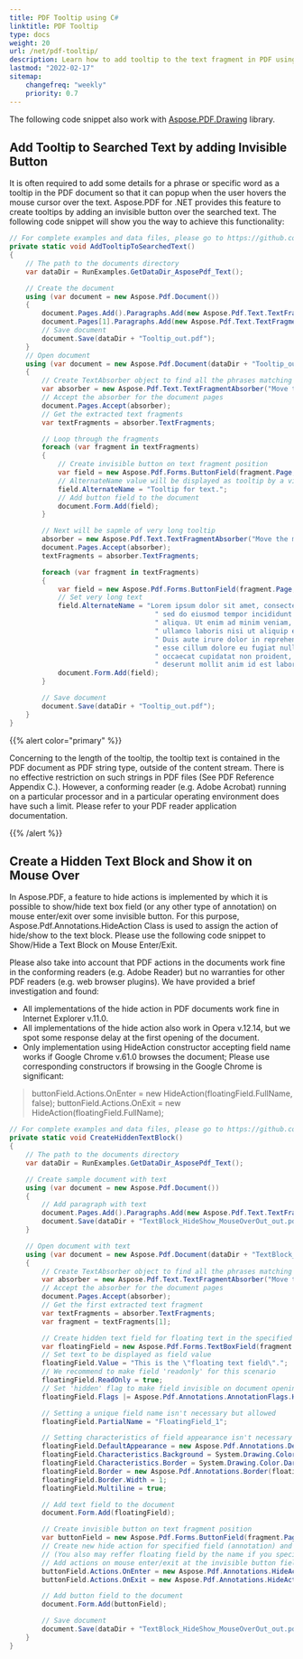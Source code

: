 ```yaml
---
title: PDF Tooltip using C#
linktitle: PDF Tooltip
type: docs
weight: 20
url: /net/pdf-tooltip/
description: Learn how to add tooltip to the text fragment in PDF using C# and Aspose.PDF
lastmod: "2022-02-17"
sitemap:
    changefreq: "weekly"
    priority: 0.7
---
```

<script type="application/ld+json">
{
    "@context": "https://schema.org",
    "@type": "TechArticle",
    "headline": "PDF Tooltip using C#",
    "alternativeHeadline": "Add Interactive Tooltips to PDF Text in C#",
    "abstract": "Enhance your PDF documents with the new PDF Tooltip feature using C#. This functionality allows you to seamlessly add tooltips to text fragments in PDF files, providing users with additional information upon hovering. Utilize invisible buttons and hidden text blocks to create a dynamic and interactive reading experience with Aspose.PDF",
    "author": {
        "@type": "Person",
        "name": "Anastasiia Holub",
        "givenName": "Anastasiia",
        "familyName": "Holub",
        "url": "https://www.linkedin.com/in/anastasiia-holub-750430225/"
    },
    "genre": "pdf document generation",
    "wordcount": "1072",
    "proficiencyLevel": "Beginner",
    "publisher": {
        "@type": "Organization",
        "name": "Aspose.PDF for .NET",
        "url": "https://products.aspose.com/pdf",
        "logo": "https://www.aspose.cloud/templates/aspose/img/products/pdf/aspose_pdf-for-net.svg",
        "alternateName": "Aspose",
        "sameAs": [
            "https://facebook.com/aspose.pdf/",
            "https://twitter.com/asposepdf",
            "https://www.youtube.com/channel/UCmV9sEg_QWYPi6BJJs7ELOg/featured",
            "https://www.linkedin.com/company/aspose",
            "https://stackoverflow.com/questions/tagged/aspose",
            "https://aspose.quora.com/",
            "https://aspose.github.io/"
        ],
        "contactPoint": [
            {
                "@type": "ContactPoint",
                "telephone": "+1 903 306 1676",
                "contactType": "sales",
                "areaServed": "US",
                "availableLanguage": "en"
            },
            {
                "@type": "ContactPoint",
                "telephone": "+44 141 628 8900",
                "contactType": "sales",
                "areaServed": "GB",
                "availableLanguage": "en"
            },
            {
                "@type": "ContactPoint",
                "telephone": "+61 2 8006 6987",
                "contactType": "sales",
                "areaServed": "AU",
                "availableLanguage": "en"
            }
        ]
    },
    "url": "/net/pdf-tooltip/",
    "mainEntityOfPage": {
        "@type": "WebPage",
        "@id": "/net/pdf-tooltip/"
    },
    "dateModified": "2024-11-26",
    "description": "Learn how to add tooltip to the text fragment in PDF using C# and Aspose.PDF"
}
</script>

The following code snippet also work with [Aspose.PDF.Drawing](/pdf/net/drawing/) library.

## Add Tooltip to Searched Text by adding Invisible Button

It is often required to add some details for a phrase or specific word as a tooltip in the PDF document so that it can popup when the user hovers the mouse cursor over the text. Aspose.PDF for .NET provides this feature to create tooltips by adding an invisible button over the searched text. The following code snippet will show you the way to achieve this functionality:

```csharp
// For complete examples and data files, please go to https://github.com/aspose-pdf/Aspose.PDF-for-.NET
private static void AddTooltipToSearchedText()
{
    // The path to the documents directory
    var dataDir = RunExamples.GetDataDir_AsposePdf_Text();

    // Create the document
    using (var document = new Aspose.Pdf.Document())
    {
        document.Pages.Add().Paragraphs.Add(new Aspose.Pdf.Text.TextFragment("Move the mouse cursor here to display a tooltip"));
        document.Pages[1].Paragraphs.Add(new Aspose.Pdf.Text.TextFragment("Move the mouse cursor here to display a very long tooltip"));
        // Save document
        document.Save(dataDir + "Tooltip_out.pdf");
    }
    // Open document
    using (var document = new Aspose.Pdf.Document(dataDir + "Tooltip_out.pdf"))
    {
        // Create TextAbsorber object to find all the phrases matching the regular expression
        var absorber = new Aspose.Pdf.Text.TextFragmentAbsorber("Move the mouse cursor here to display a tooltip");
        // Accept the absorber for the document pages
        document.Pages.Accept(absorber);
        // Get the extracted text fragments
        var textFragments = absorber.TextFragments;

        // Loop through the fragments
        foreach (var fragment in textFragments)
        {
            // Create invisible button on text fragment position
            var field = new Aspose.Pdf.Forms.ButtonField(fragment.Page, fragment.Rectangle);
            // AlternateName value will be displayed as tooltip by a viewer application
            field.AlternateName = "Tooltip for text.";
            // Add button field to the document
            document.Form.Add(field);
        }

        // Next will be sapmle of very long tooltip
        absorber = new Aspose.Pdf.Text.TextFragmentAbsorber("Move the mouse cursor here to display a very long tooltip");
        document.Pages.Accept(absorber);
        textFragments = absorber.TextFragments;

        foreach (var fragment in textFragments)
        {
            var field = new Aspose.Pdf.Forms.ButtonField(fragment.Page, fragment.Rectangle);
            // Set very long text
            field.AlternateName = "Lorem ipsum dolor sit amet, consectetur adipiscing elit," +
                                    " sed do eiusmod tempor incididunt ut labore et dolore magna" +
                                    " aliqua. Ut enim ad minim veniam, quis nostrud exercitation" +
                                    " ullamco laboris nisi ut aliquip ex ea commodo consequat." +
                                    " Duis aute irure dolor in reprehenderit in voluptate velit" +
                                    " esse cillum dolore eu fugiat nulla pariatur. Excepteur sint" +
                                    " occaecat cupidatat non proident, sunt in culpa qui officia" +
                                    " deserunt mollit anim id est laborum.";
            document.Form.Add(field);
        }

        // Save document
        document.Save(dataDir + "Tooltip_out.pdf");
    }
}
```

{{% alert color="primary" %}}

Concerning to the length of the tooltip, the tooltip text is contained in the PDF document as PDF string type, outside of the content stream. There is no effective restriction on such strings in PDF files (See PDF Reference Appendix C.). However, a conforming reader (e.g. Adobe Acrobat) running on a particular processor and in a particular operating environment does have such a limit. Please refer to your PDF reader application documentation.

{{% /alert %}}

## Create a Hidden Text Block and Show it on Mouse Over

In Aspose.PDF, a feature to hide actions is implemented by which it is possible to show/hide text box field (or any other type of annotation) on mouse enter/exit over some invisible button. For this purpose, Aspose.Pdf.Annotations.HideAction Class is used to assign the action of hide/show to the text block. Please use the following code snippet to Show/Hide a Text Block on Mouse Enter/Exit.

Please also take into account that PDF actions in the documents work fine in the conforming readers (e.g. Adobe Reader) but no warranties for other PDF readers (e.g. web browser plugins). We have provided a brief investigation and found:

- All implementations of the hide action in PDF documents work fine in Internet Explorer v.11.0.
- All implementations of the hide action also work in Opera v.12.14, but we spot some response delay at the first opening of the document.
- Only implementation using HideAction constructor accepting field name works if Google Chrome v.61.0 browses the document; Please use corresponding constructors if browsing in the Google Chrome is significant:

>buttonField.Actions.OnEnter = new HideAction(floatingField.FullName, false);
>buttonField.Actions.OnExit = new HideAction(floatingField.FullName);

```csharp
// For complete examples and data files, please go to https://github.com/aspose-pdf/Aspose.PDF-for-.NET
private static void CreateHiddenTextBlock()
{
    // The path to the documents directory
    var dataDir = RunExamples.GetDataDir_AsposePdf_Text();

    // Create sample document with text
    using (var document = new Aspose.Pdf.Document())
    {
        // Add paragraph with text
        document.Pages.Add().Paragraphs.Add(new Aspose.Pdf.Text.TextFragment("Move the mouse cursor here to display floating text"));
        document.Save(dataDir + "TextBlock_HideShow_MouseOverOut_out.pdf");
    }

    // Open document with text
    using (var document = new Aspose.Pdf.Document(dataDir + "TextBlock_HideShow_MouseOverOut_out.pdf"))
    {
        // Create TextAbsorber object to find all the phrases matching the regular expression
        var absorber = new Aspose.Pdf.Text.TextFragmentAbsorber("Move the mouse cursor here to display floating text");
        // Accept the absorber for the document pages
        document.Pages.Accept(absorber);
        // Get the first extracted text fragment
        var textFragments = absorber.TextFragments;
        var fragment = textFragments[1];

        // Create hidden text field for floating text in the specified rectangle of the page
        var floatingField = new Aspose.Pdf.Forms.TextBoxField(fragment.Page, new Aspose.Pdf.Rectangle(100, 700, 220, 740));
        // Set text to be displayed as field value
        floatingField.Value = "This is the \"floating text field\".";
        // We recommend to make field 'readonly' for this scenario
        floatingField.ReadOnly = true;
        // Set 'hidden' flag to make field invisible on document opening
        floatingField.Flags |= Aspose.Pdf.Annotations.AnnotationFlags.Hidden;

        // Setting a unique field name isn't necessary but allowed
        floatingField.PartialName = "FloatingField_1";

        // Setting characteristics of field appearance isn't necessary but makes it better
        floatingField.DefaultAppearance = new Aspose.Pdf.Annotations.DefaultAppearance("Helv", 10, System.Drawing.Color.Blue);
        floatingField.Characteristics.Background = System.Drawing.Color.LightBlue;
        floatingField.Characteristics.Border = System.Drawing.Color.DarkBlue;
        floatingField.Border = new Aspose.Pdf.Annotations.Border(floatingField);
        floatingField.Border.Width = 1;
        floatingField.Multiline = true;

        // Add text field to the document
        document.Form.Add(floatingField);

        // Create invisible button on text fragment position
        var buttonField = new Aspose.Pdf.Forms.ButtonField(fragment.Page, fragment.Rectangle);
        // Create new hide action for specified field (annotation) and invisibility flag.
        // (You also may reffer floating field by the name if you specified it above.)
        // Add actions on mouse enter/exit at the invisible button field
        buttonField.Actions.OnEnter = new Aspose.Pdf.Annotations.HideAction(floatingField, false);
        buttonField.Actions.OnExit = new Aspose.Pdf.Annotations.HideAction(floatingField);

        // Add button field to the document
        document.Form.Add(buttonField);

        // Save document
        document.Save(dataDir + "TextBlock_HideShow_MouseOverOut_out.pdf");
    }
}
```

<script type="application/ld+json">
{
    "@context": "http://schema.org",
    "@type": "SoftwareApplication",
    "name": "Aspose.PDF for .NET Library",
    "image": "https://www.aspose.cloud/templates/aspose/img/products/pdf/aspose_pdf-for-net.svg",
    "url": "https://www.aspose.com/",
    "publisher": {
        "@type": "Organization",
        "name": "Aspose.PDF",
        "url": "https://products.aspose.com/pdf",
        "logo": "https://www.aspose.cloud/templates/aspose/img/products/pdf/aspose_pdf-for-net.svg",
        "alternateName": "Aspose",
        "sameAs": [
            "https://facebook.com/aspose.pdf/",
            "https://twitter.com/asposepdf",
            "https://www.youtube.com/channel/UCmV9sEg_QWYPi6BJJs7ELOg/featured",
            "https://www.linkedin.com/company/aspose",
            "https://stackoverflow.com/questions/tagged/aspose",
            "https://aspose.quora.com/",
            "https://aspose.github.io/"
        ],
        "contactPoint": [
            {
                "@type": "ContactPoint",
                "telephone": "+1 903 306 1676",
                "contactType": "sales",
                "areaServed": "US",
                "availableLanguage": "en"
            },
            {
                "@type": "ContactPoint",
                "telephone": "+44 141 628 8900",
                "contactType": "sales",
                "areaServed": "GB",
                "availableLanguage": "en"
            },
            {
                "@type": "ContactPoint",
                "telephone": "+61 2 8006 6987",
                "contactType": "sales",
                "areaServed": "AU",
                "availableLanguage": "en"
            }
        ]
    },
    "offers": {
        "@type": "Offer",
        "price": "1199",
        "priceCurrency": "USD"
    },
    "applicationCategory": "PDF Manipulation Library for .NET",
    "downloadUrl": "https://www.nuget.org/packages/Aspose.PDF/",
    "operatingSystem": "Windows, MacOS, Linux",
    "screenshot": "https://docs.aspose.com/pdf/net/create-pdf-document/screenshot.png",
    "softwareVersion": "2022.1",
    "aggregateRating": {
        "@type": "AggregateRating",
        "ratingValue": "5",
        "ratingCount": "16"
    }
}
</script>
